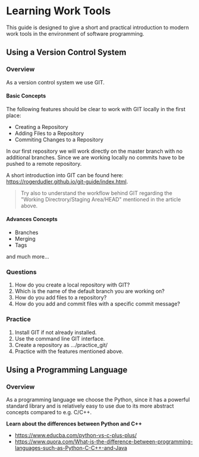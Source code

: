 # Learning Work Tools

This guide is designed to give a short and practical introduction 
to modern work tools in the environment of software programming.

## Using a Version Control System

### Overview

As a version control system we use GIT.

#### Basic Concepts

The following features should be clear to work with GIT locally in the first place:

* Creating a Repository
* Adding Files to a Repository
* Commiting Changes to a Repository

In our first repository we will work directly on the master branch with no 
additional branches. Since we are working locally no commits have to be pushed to a remote repository.

A short introduction into GIT can be found here: https://rogerdudler.github.io/git-guide/index.html.

> Try also to understand the workflow behind GIT regarding the "Working Directrory/Staging Area/HEAD" mentioned in the article above.

#### Advances Concepts

* Branches
* Merging
* Tags  

and much more...

### Questions

1. How do you create a local repository with GIT?
2. Which is the name of the default branch you are working on?
3. How do you add files to a repository?
4. How do you add and commit files with a specific commit message?


### Practice

1. Install GIT if not already installed.
2. Use the command line GIT interface.
3. Create a repository as .../practice_git/
4. Practice with the features mentioned above.


## Using a Programming Language

### Overview

As a programming language we choose the Python, since it has a powerful standard library and is relatively easy to use due to its more abstract concepts compared to e.g. C/C++.

__Learn about the differences between Python and C++__
* https://www.educba.com/python-vs-c-plus-plus/
* https://www.quora.com/What-is-the-difference-between-programming-languages-such-as-Python-C-C++-and-Java


